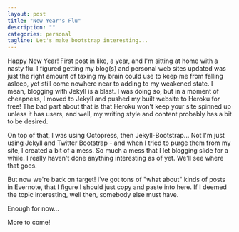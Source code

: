 ```yaml
---
layout: post
title: "New Year's Flu"
description: ""
categories: personal
tagline: Let's make bootstrap interesting... 
---
```


Happy New Year!  First post in like, a year, and I'm sitting at home with a nasty flu.  I figured getting my blog(s) and personal web sites updated was just the right amount of taxing my brain could use to keep me from falling asleep, yet still come nowhere near to adding to my weakened state.  I mean, blogging with Jekyll is a blast.  I was doing so, but in a moment of cheapness, I moved to Jekyll and pushed my built website to Heroku for free! The bad part about that is that Heroku won't keep your site spinned up unless it has users, and well, my writing style and content probably has a bit to be desired.

On top of that, I was using Octopress, then Jekyll-Bootstrap... Not I'm just using Jekyll and Twitter Bootstrap - and when I tried to purge them from my site, I created a bit of a mess.  So much a mess that I let blogging slide for a while.  I really haven't done anything interesting as of yet.  We'll see where that goes.

But now we're back on target! I've got tons of "what about" kinds of posts in Evernote, that I figure I should just copy and paste into here.  If I deemed the topic interesting, well then, somebody else must have.

Enough for now...

More to come!
